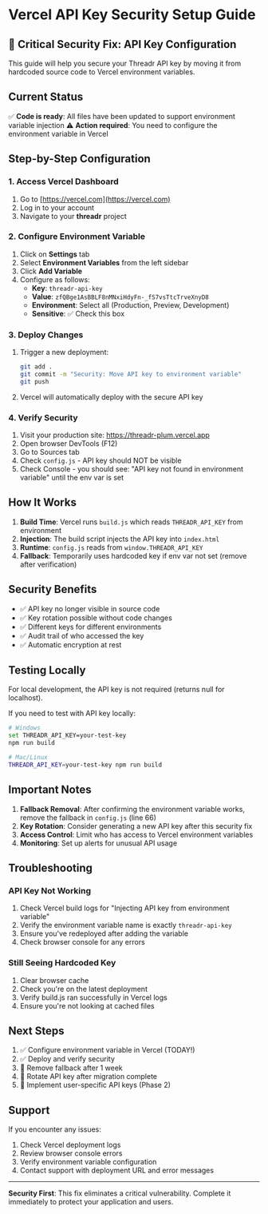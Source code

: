 # Vercel API Key Security Setup Guide

## 🚨 Critical Security Fix: API Key Configuration

This guide will help you secure your Threadr API key by moving it from hardcoded source code to Vercel environment variables.

## Current Status

✅ **Code is ready**: All files have been updated to support environment variable injection
⚠️ **Action required**: You need to configure the environment variable in Vercel

## Step-by-Step Configuration

### 1. Access Vercel Dashboard
1. Go to [https://vercel.com](https://vercel.com)
2. Log in to your account
3. Navigate to your **threadr** project

### 2. Configure Environment Variable
1. Click on **Settings** tab
2. Select **Environment Variables** from the left sidebar
3. Click **Add Variable**
4. Configure as follows:
   - **Key**: `threadr-api-key`
   - **Value**: `zfQBge1AsBBLF8nMNxiHdyFn-_fS7vsTtcTrveXnyD8`
   - **Environment**: Select all (Production, Preview, Development)
   - **Sensitive**: ✅ Check this box

### 3. Deploy Changes
1. Trigger a new deployment:
   ```bash
   git add .
   git commit -m "Security: Move API key to environment variable"
   git push
   ```
2. Vercel will automatically deploy with the secure API key

### 4. Verify Security
1. Visit your production site: https://threadr-plum.vercel.app
2. Open browser DevTools (F12)
3. Go to Sources tab
4. Check `config.js` - API key should NOT be visible
5. Check Console - you should see: "API key not found in environment variable" until the env var is set

## How It Works

1. **Build Time**: Vercel runs `build.js` which reads `THREADR_API_KEY` from environment
2. **Injection**: The build script injects the API key into `index.html`
3. **Runtime**: `config.js` reads from `window.THREADR_API_KEY`
4. **Fallback**: Temporarily uses hardcoded key if env var not set (remove after verification)

## Security Benefits

- ✅ API key no longer visible in source code
- ✅ Key rotation possible without code changes
- ✅ Different keys for different environments
- ✅ Audit trail of who accessed the key
- ✅ Automatic encryption at rest

## Testing Locally

For local development, the API key is not required (returns null for localhost).

If you need to test with API key locally:
```bash
# Windows
set THREADR_API_KEY=your-test-key
npm run build

# Mac/Linux
THREADR_API_KEY=your-test-key npm run build
```

## Important Notes

1. **Fallback Removal**: After confirming the environment variable works, remove the fallback in `config.js` (line 66)
2. **Key Rotation**: Consider generating a new API key after this security fix
3. **Access Control**: Limit who has access to Vercel environment variables
4. **Monitoring**: Set up alerts for unusual API usage

## Troubleshooting

### API Key Not Working
1. Check Vercel build logs for "Injecting API key from environment variable"
2. Verify the environment variable name is exactly `threadr-api-key`
3. Ensure you've redeployed after adding the variable
4. Check browser console for any errors

### Still Seeing Hardcoded Key
1. Clear browser cache
2. Check you're on the latest deployment
3. Verify build.js ran successfully in Vercel logs
4. Ensure you're not looking at cached files

## Next Steps

1. ✅ Configure environment variable in Vercel (TODAY!)
2. ✅ Deploy and verify security
3. 📅 Remove fallback after 1 week
4. 📅 Rotate API key after migration complete
5. 📅 Implement user-specific API keys (Phase 2)

## Support

If you encounter any issues:
1. Check Vercel deployment logs
2. Review browser console errors
3. Verify environment variable configuration
4. Contact support with deployment URL and error messages

---

**Security First**: This fix eliminates a critical vulnerability. Complete it immediately to protect your application and users.